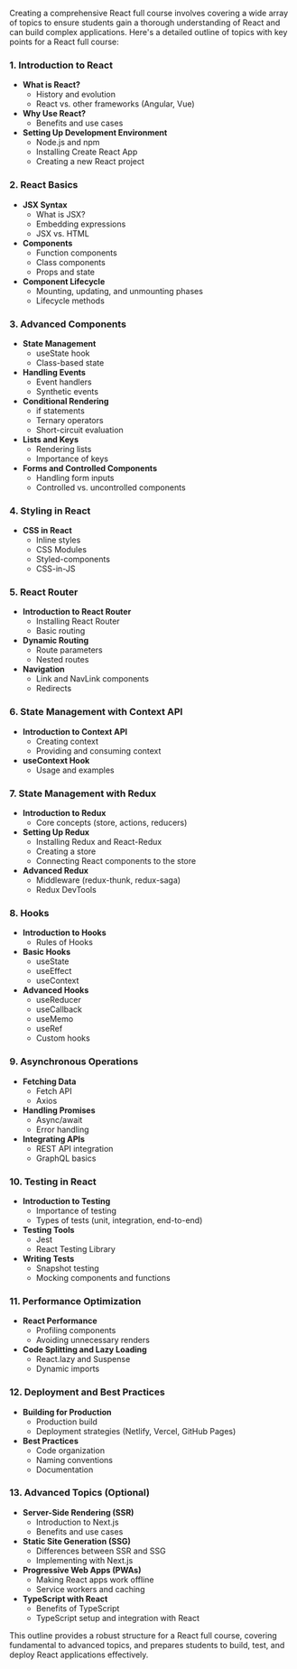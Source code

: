 Creating a comprehensive React full course involves covering a wide array of topics to ensure students gain a thorough understanding of React and can build complex applications. Here's a detailed outline of topics with key points for a React full course:

### 1. Introduction to React
- **What is React?**
  - History and evolution
  - React vs. other frameworks (Angular, Vue)
- **Why Use React?**
  - Benefits and use cases
- **Setting Up Development Environment**
  - Node.js and npm
  - Installing Create React App
  - Creating a new React project

### 2. React Basics
- **JSX Syntax**
  - What is JSX?
  - Embedding expressions
  - JSX vs. HTML
- **Components**
  - Function components
  - Class components
  - Props and state
- **Component Lifecycle**
  - Mounting, updating, and unmounting phases
  - Lifecycle methods

### 3. Advanced Components
- **State Management**
  - useState hook
  - Class-based state
- **Handling Events**
  - Event handlers
  - Synthetic events
- **Conditional Rendering**
  - if statements
  - Ternary operators
  - Short-circuit evaluation
- **Lists and Keys**
  - Rendering lists
  - Importance of keys
- **Forms and Controlled Components**
  - Handling form inputs
  - Controlled vs. uncontrolled components

### 4. Styling in React
- **CSS in React**
  - Inline styles
  - CSS Modules
  - Styled-components
  - CSS-in-JS

### 5. React Router
- **Introduction to React Router**
  - Installing React Router
  - Basic routing
- **Dynamic Routing**
  - Route parameters
  - Nested routes
- **Navigation**
  - Link and NavLink components
  - Redirects

### 6. State Management with Context API
- **Introduction to Context API**
  - Creating context
  - Providing and consuming context
- **useContext Hook**
  - Usage and examples

### 7. State Management with Redux
- **Introduction to Redux**
  - Core concepts (store, actions, reducers)
- **Setting Up Redux**
  - Installing Redux and React-Redux
  - Creating a store
  - Connecting React components to the store
- **Advanced Redux**
  - Middleware (redux-thunk, redux-saga)
  - Redux DevTools

### 8. Hooks
- **Introduction to Hooks**
  - Rules of Hooks
- **Basic Hooks**
  - useState
  - useEffect
  - useContext
- **Advanced Hooks**
  - useReducer
  - useCallback
  - useMemo
  - useRef
  - Custom hooks

### 9. Asynchronous Operations
- **Fetching Data**
  - Fetch API
  - Axios
- **Handling Promises**
  - Async/await
  - Error handling
- **Integrating APIs**
  - REST API integration
  - GraphQL basics

### 10. Testing in React
- **Introduction to Testing**
  - Importance of testing
  - Types of tests (unit, integration, end-to-end)
- **Testing Tools**
  - Jest
  - React Testing Library
- **Writing Tests**
  - Snapshot testing
  - Mocking components and functions

### 11. Performance Optimization
- **React Performance**
  - Profiling components
  - Avoiding unnecessary renders
- **Code Splitting and Lazy Loading**
  - React.lazy and Suspense
  - Dynamic imports

### 12. Deployment and Best Practices
- **Building for Production**
  - Production build
  - Deployment strategies (Netlify, Vercel, GitHub Pages)
- **Best Practices**
  - Code organization
  - Naming conventions
  - Documentation

### 13. Advanced Topics (Optional)
- **Server-Side Rendering (SSR)**
  - Introduction to Next.js
  - Benefits and use cases
- **Static Site Generation (SSG)**
  - Differences between SSR and SSG
  - Implementing with Next.js
- **Progressive Web Apps (PWAs)**
  - Making React apps work offline
  - Service workers and caching
- **TypeScript with React**
  - Benefits of TypeScript
  - TypeScript setup and integration with React

This outline provides a robust structure for a React full course, covering fundamental to advanced topics, and prepares students to build, test, and deploy React applications effectively.